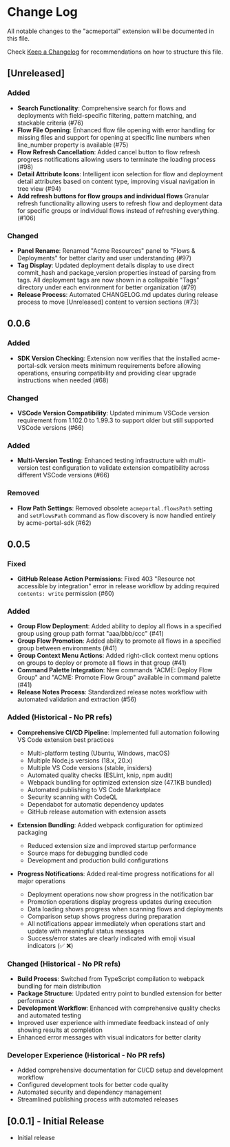 # Change Log

All notable changes to the "acmeportal" extension will be documented in this file.

Check [Keep a Changelog](http://keepachangelog.com/) for recommendations on how to structure this file.

## [Unreleased]

### Added
- **Search Functionality**: Comprehensive search for flows and deployments with field-specific filtering, pattern matching, and stackable criteria (#76)
- **Flow File Opening**: Enhanced flow file opening with error handling for missing files and support for opening at specific line numbers when line_number property is available (#75)
- **Flow Refresh Cancellation**: Added cancel button to flow refresh progress notifications allowing users to terminate the loading process (#98)
- **Detail Attribute Icons**: Intelligent icon selection for flow and deployment detail attributes based on content type, improving visual navigation in tree view (#94)
- **Add refresh buttons for flow groups and individual flows**  Granular refresh functionality allowing users to refresh flow and deployment data for specific groups or individual flows instead of refreshing everything. (#106)

### Changed
- **Panel Rename**: Renamed "Acme Resources" panel to "Flows & Deployments" for better clarity and user understanding (#97)
- **Tag Display**: Updated deployment details display to use direct commit_hash and package_version properties instead of parsing from tags. All deployment tags are now shown in a collapsible "Tags" directory under each environment for better organization (#79)
- **Release Process**: Automated CHANGELOG.md updates during release process to move [Unreleased] content to version sections (#73)

## 0.0.6

### Added
- **SDK Version Checking**: Extension now verifies that the installed acme-portal-sdk version meets minimum requirements before allowing operations, ensuring compatibility and providing clear upgrade instructions when needed (#68)

### Changed
- **VSCode Version Compatibility**: Updated minimum VSCode version requirement from 1.102.0 to 1.99.3 to support older but still supported VSCode versions (#66)

### Added  
- **Multi-Version Testing**: Enhanced testing infrastructure with multi-version test configuration to validate extension compatibility across different VSCode versions (#66)

### Removed
- **Flow Path Settings**: Removed obsolete `acmeportal.flowsPath` setting and `setFlowsPath` command as flow discovery is now handled entirely by acme-portal-sdk (#62)

## 0.0.5

### Fixed
- **GitHub Release Action Permissions**: Fixed 403 "Resource not accessible by integration" error in release workflow by adding required `contents: write` permission (#60)

### Added
- **Group Flow Deployment**: Added ability to deploy all flows in a specified group using group path format "aaa/bbb/ccc" (#41)
- **Group Flow Promotion**: Added ability to promote all flows in a specified group between environments (#41)
- **Group Context Menu Actions**: Added right-click context menu options on groups to deploy or promote all flows in that group (#41)
- **Command Palette Integration**: New commands "ACME: Deploy Flow Group" and "ACME: Promote Flow Group" available in command palette (#41)
- **Release Notes Process**: Standardized release notes workflow with automated validation and extraction (#56)

### Added (Historical - No PR refs)
- **Comprehensive CI/CD Pipeline**: Implemented full automation following VS Code extension best practices
  - Multi-platform testing (Ubuntu, Windows, macOS)
  - Multiple Node.js versions (18.x, 20.x)
  - Multiple VS Code versions (stable, insiders)
  - Automated quality checks (ESLint, knip, npm audit)
  - Webpack bundling for optimized extension size (47.1KB bundled)
  - Automated publishing to VS Code Marketplace
  - Security scanning with CodeQL
  - Dependabot for automatic dependency updates
  - GitHub release automation with extension assets

- **Extension Bundling**: Added webpack configuration for optimized packaging
  - Reduced extension size and improved startup performance
  - Source maps for debugging bundled code
  - Development and production build configurations

- **Progress Notifications**: Added real-time progress notifications for all major operations
  - Deployment operations now show progress in the notification bar
  - Promotion operations display progress updates during execution
  - Data loading shows progress when scanning flows and deployments
  - Comparison setup shows progress during preparation
  - All notifications appear immediately when operations start and update with meaningful status messages
  - Success/error states are clearly indicated with emoji visual indicators (✅ ❌)

### Changed (Historical - No PR refs)
- **Build Process**: Switched from TypeScript compilation to webpack bundling for main distribution
- **Package Structure**: Updated entry point to bundled extension for better performance
- **Development Workflow**: Enhanced with comprehensive quality checks and automated testing
- Improved user experience with immediate feedback instead of only showing results at completion
- Enhanced error messages with visual indicators for better clarity

### Developer Experience (Historical - No PR refs)
- Added comprehensive documentation for CI/CD setup and development workflow
- Configured development tools for better code quality
- Automated security and dependency management
- Streamlined publishing process with automated releases

## [0.0.1] - Initial Release

- Initial release
